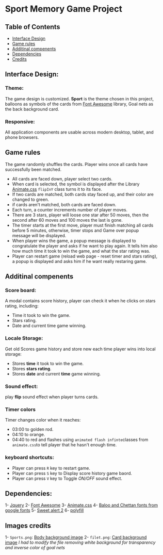 # Sport Memory Game Project

## Table of Contents

* [Interface Design](#interface-design)
* [Game rules](#game-rules)
* [Additinal compenents](#additinal-compenents)
* [Dependencies](#dependencies)
* [Credits](#credits)

## Interface Design:
### Theme:
The game design is customized. **Sport** is the theme chosen in this project, balloons as symbols of the cards from [Font Awesome](https://fontawesome.com) library, Goal nets as the back background card.

### Responsive:
All application components are usable across modern desktop, tablet, and phone browsers.

## Game rules

The game randomly shuffles the cards. Player wins once all cards have successfully been matched.
*  All cards are faced down, player select two cards.
*  When card is selected, the symbol is displayed after the Library [Animate.css](https://daneden.github.io/animate.css/) `flipInY` class turns it to its face.
*  If two cards are matched, both cards stay faced up, and their color are changed to green.
*  if cards aren't matched, both cards are faced down.
*  Each turn, a counter increments number of player moves.
*  There are 3 stars, player will loose one star after 50 moves, then the second after 60 moves and 100 moves the last is gone.
*  The timer starts at the first move, player must finish matching all cards before 5 minutes, otherwise, timer stops and Game over popup message will be displayed.
*  When player wins the game, a popup message is displayed to congratulate the player and asks if he want to play again. It tells him also how much time it took to win the game, and what the star rating was.
* Player can restart game (reload web page - reset timer and stars rating), a popup is displayed and asks him if he want really restaring game.
## Additinal compenents

### Score board:

A modal contains score history, player can check it when he clicks on stars rating, including: 
* Time it took to win the game.
* Stars rating.
* Date and current time game winning.

### Locale Storage:

Get old Scores game history and store new each time player wins into local storage:

* Stores __time__ it took to win the game.
* Stores __stars rating__.
* Stores __date__ and current __time__ game winning.

### Sound effect:

play __flip__ sound effect when player turns cards.

### Timer colors

Timer changes color when it reaches:

* 03:00 to golden rod.
* 04:10 to orange.
* 04:40 to red and flashes using `animated flash infinte`classes from `animate.css`to tell player that he hasn't enough time.
 
### keyboard shortcuts:

* Player can press `R` key to restart game.
* Player can press `S` key to Display score history game baord.
* Player can press `V` key to Toggle *ON/OFF* sound effect.

## Dependencies:
1- [Jquery](https://jquery.com/)
2- [Font Awesome](https://fontawesome.com)
3- [Animate.css]()
4- [Baloo and Chettan fonts from google fonts](https://fonts.googleapis.com/css?family=Baloo+Chettan)
5- [Sweet alert 2](https://sweetalert2.github.io)
6- [polyfill](https://unpkg.com/promise-polyfill)
## Images credits
1- `Sports.png`: [Body background image](https://www.toptal.com/designers/subtlepatterns/sports)
2- `filet.png`: [Card background image](https://www.casalsport.com/img/W/CAS/ST/FB/20/16/FB2016/FB2016_ST.jpg) *I had to modify the file removing white background for transparency and inverse color of goal nets*